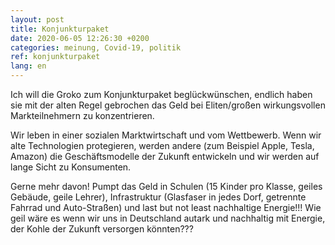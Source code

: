 ```yaml
---
layout: post
title: Konjunkturpaket
date: 2020-06-05 12:26:30 +0200
categories: meinung, Covid-19, politik
ref: konjunkturpaket
lang: en
---
```


Ich will die Groko zum Konjunkturpaket beglückwünschen, endlich haben sie mit
der alten Regel gebrochen das Geld bei Eliten/großen wirkungsvollen
Markteilnehmern zu konzentrieren.

Wir leben in einer sozialen Marktwirtschaft und vom Wettbewerb. Wenn wir alte
Technologien protegieren, werden andere (zum Beispiel Apple, Tesla, Amazon) die
Geschäftsmodelle der Zukunft entwickeln und wir werden auf lange Sicht zu
Konsumenten.

Gerne mehr davon! Pumpt das Geld in Schulen (15 Kinder pro Klasse, geiles
Gebäude, geile Lehrer), Infrastruktur (Glasfaser in jedes Dorf, getrennte
Fahrrad und Auto-Straßen) und last but not least nachhaltige Energie!!! Wie geil
wäre es wenn wir uns in Deutschland autark und nachhaltig mit Energie, der Kohle
der Zukunft versorgen könnten???
